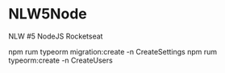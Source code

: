 # NLW5Node
NLW #5 NodeJS Rocketseat

 npm rum typeorm migration:create -n CreateSettings
 npm rum typeorm:create -n CreateUsers